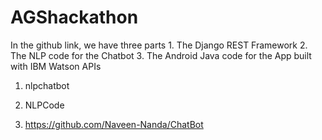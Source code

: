 # AGShackathon
In the github link, we have three parts  1. The Django REST Framework 2. The NLP code for the Chatbot 3. The Android Java code for the App built with IBM Watson APIs


1. nlpchatbot

2. NLPCode

3. https://github.com/Naveen-Nanda/ChatBot
